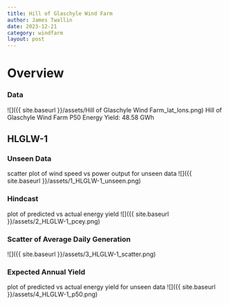 ```yaml
---
title: Hill of Glaschyle Wind Farm
author: James Twallin
date: 2023-12-21
category: windfarm
layout: post
---
```

# Overview

### Data

![]({{ site.baseurl }}/assets/Hill of Glaschyle Wind Farm_lat_lons.png)
Hill of Glaschyle Wind Farm P50 Energy Yield: 48.58 GWh

HLGLW-1
-------------
### Unseen Data 
scatter plot of wind speed vs power output for unseen data
![]({{ site.baseurl }}/assets/1_HLGLW-1_unseen.png)
### Hindcast 
plot of predicted vs actual energy yield
![]({{ site.baseurl }}/assets/2_HLGLW-1_pcey.png)
### Scatter of Average Daily Generation 

![]({{ site.baseurl }}/assets/3_HLGLW-1_scatter.png)
### Expected Annual Yield 
plot of predicted vs actual energy yield for unseen data
![]({{ site.baseurl }}/assets/4_HLGLW-1_p50.png)

